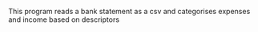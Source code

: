 This program reads a bank statement as a csv and categorises expenses and income based on descriptors
